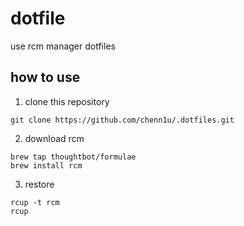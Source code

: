 # dotfile

use rcm manager dotfiles

## how to use

1. clone this repository
```shell
git clone https://github.com/chenn1u/.dotfiles.git
```

2. download rcm
```shell
brew tap thoughtbot/formulae
brew install rcm
```

3. restore
```shell
rcup -t rcm
rcup
```
